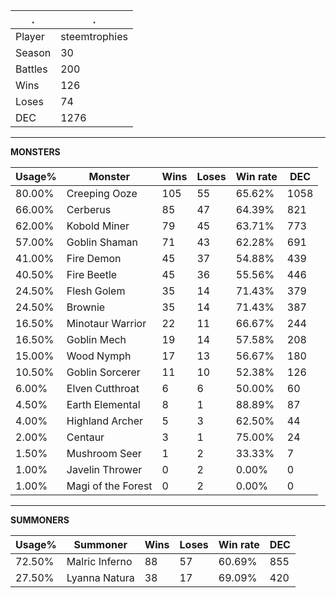 .|.
|-|-
Player|steemtrophies
Season|30
Battles|200
Wins|126
Loses|74
DEC|1276

---
**MONSTERS**

Usage%|Monster|Wins|Loses|Win rate|DEC|
-|-|-|-|-|-|
80.00%|Creeping Ooze|105|55|65.62%|1058|
66.00%|Cerberus|85|47|64.39%|821|
62.00%|Kobold Miner|79|45|63.71%|773|
57.00%|Goblin Shaman|71|43|62.28%|691|
41.00%|Fire Demon|45|37|54.88%|439|
40.50%|Fire Beetle|45|36|55.56%|446|
24.50%|Flesh Golem|35|14|71.43%|379|
24.50%|Brownie|35|14|71.43%|387|
16.50%|Minotaur Warrior|22|11|66.67%|244|
16.50%|Goblin Mech|19|14|57.58%|208|
15.00%|Wood Nymph|17|13|56.67%|180|
10.50%|Goblin Sorcerer|11|10|52.38%|126|
6.00%|Elven Cutthroat|6|6|50.00%|60|
4.50%|Earth Elemental|8|1|88.89%|87|
4.00%|Highland Archer|5|3|62.50%|44|
2.00%|Centaur|3|1|75.00%|24|
1.50%|Mushroom Seer|1|2|33.33%|7|
1.00%|Javelin Thrower|0|2|0.00%|0|
1.00%|Magi of the Forest|0|2|0.00%|0|

---
**SUMMONERS**

Usage%|Summoner|Wins|Loses|Win rate|DEC|
-|-|-|-|-|-|
72.50%|Malric Inferno|88|57|60.69%|855|
27.50%|Lyanna Natura|38|17|69.09%|420|
